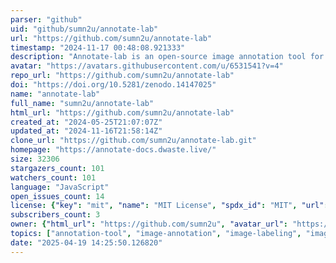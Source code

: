 ```yaml
---
parser: "github"
uid: "github/sumn2u/annotate-lab"
url: "https://github.com/sumn2u/annotate-lab"
timestamp: "2024-11-17 00:48:08.921333"
description: "Annotate-lab is an open-source image annotation tool for efficient dataset creation. With an intuitive interface and flexible export options, it streamlines your machine learning workflow. 🖼️✏️📑"
avatar: "https://avatars.githubusercontent.com/u/6531541?v=4"
repo_url: "https://github.com/sumn2u/annotate-lab"
doi: "https://doi.org/10.5281/zenodo.14147025"
name: "annotate-lab"
full_name: "sumn2u/annotate-lab"
html_url: "https://github.com/sumn2u/annotate-lab"
created_at: "2024-05-25T21:07:07Z"
updated_at: "2024-11-16T21:58:14Z"
clone_url: "https://github.com/sumn2u/annotate-lab.git"
homepage: "https://annotate-docs.dwaste.live/"
size: 32306
stargazers_count: 101
watchers_count: 101
language: "JavaScript"
open_issues_count: 14
license: {"key": "mit", "name": "MIT License", "spdx_id": "MIT", "url": "https://api.github.com/licenses/mit", "node_id": "MDc6TGljZW5zZTEz"}
subscribers_count: 3
owner: {"html_url": "https://github.com/sumn2u", "avatar_url": "https://avatars.githubusercontent.com/u/6531541?v=4", "login": "sumn2u", "type": "User"}
topics: ["annotation-tool", "image-annotation", "image-labeling", "image-segmentation", "collaborate", "computer-vision", "machine-learning", "classification", "image-masking", "segmentation", "python", "react"]
date: "2025-04-19 14:25:50.126820"
---
```

